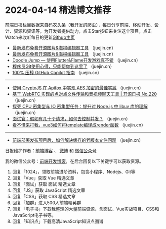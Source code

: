 # 2024-04-14 精选博文推荐

前端日报栏目数据来自[码农头条](http://toutiao.qdkfweb.cn/)（我开发的爬虫），每日分享前端、移动开发、设计、资源和资讯等，为开发者提供动力，点击Star按钮来关注这个项目，点击Watch来收听每日的更新[Github主页](https://github.com/kujian/frontendDaily)
* [最新发布免费开源图片&amp;海报编辑器工具](https://juejin.cn/post/7356055073586315315) （juejin.cn）
* [最新发布免费开源图片&amp;海报编辑器工具](https://juejin.cn/post/7356055073586315315) （juejin.cn）
* [Doodle Jump — 使用Flutter&amp;Flame开发游戏真不错](https://juejin.cn/post/7356450983838318601) （juejin.cn）
* [程序员Git使用心得，只能帮你到这里了](https://juejin.cn/post/7356214996760559627) （juejin.cn）
* [100% 压榨 GitHub Copilot 指南](https://juejin.cn/post/7356867483829518345) （juejin.cn）

***
* [使用 CryptoJS 在 Apifox 中实现 AES 加密的最佳实践](https://juejin.cn/post/7356177721997180938) （juejin.cn）
* [基于 WebRTC 实现的点对点文件传输和音视频聊天工具 | 开源日报 No.220](https://juejin.cn/post/7356186685825417227) （juejin.cn）
* [探究 CPU 密集型与 IO 密集型任务：提升对 Node.js 中 libuv 库的理解](https://juejin.cn/post/7356450983838384137) （juejin.cn）
* [面试官：假如有几十个请求，如何去控制并发？](https://juejin.cn/post/7356534347509645375) （juejin.cn）
* [看不懂来打我，vue3如何将template编译成render函数](https://juejin.cn/post/7356154581208072226) （juejin.cn）

***
* [前端部署发布项目后，如何解决缓存的老版本文件问题](https://juejin.cn/post/7356049143955390518) （juejin.cn）

日报维护作者：[前端博客](https://qdkfweb.cn/) 、 [微博](http://weibo.com/kujian) 和 [微信公众号](https://open.weixin.qq.com/qr/code?username=caibaojian_com)

我的微信公众号：[前端开发博客](https://open.weixin.qq.com/qr/code?username=caibaojian_com)，在后台回复以下关键字可以获取资源。

1. 回复「1024」，领取前端进阶资料，包含小程序、Nodejs、Git等
2. 回复「Vue」获取 Vue 精选文章
3. 回复「面试」获取 面试 精选文章
4. 回复「JS」获取 JavaScript 精选文章
5. 回复「CSS」获取 CSS 精选文章
6. 回复「加群」进入500人前端精英群
7. 回复「电子书」下载我整理的大量前端资源，含面试、Vue实战项目、CSS和JavaScript电子书等。
8. 回复「知识点」下载高清JavaScript知识点图谱